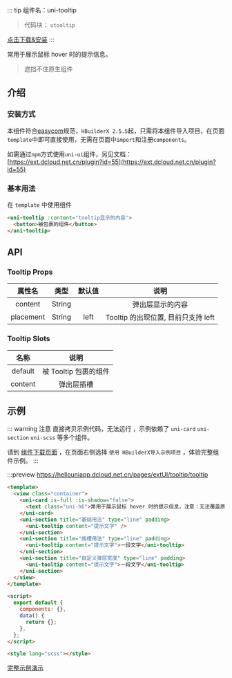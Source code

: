 ::: tip 组件名：uni-tooltip

> 代码块： `utooltip`

[点击下载&安装](https://ext.dcloud.net.cn/plugin?name=uni-tooltip)
:::

常用于展示鼠标 hover 时的提示信息。

> 遮挡不住原生组件

## 介绍

### 安装方式

本组件符合[easycom](https://uniapp.dcloud.io/collocation/pages?id=easycom)规范，`HBuilderX 2.5.5`起，只需将本组件导入项目，在页面`template`中即可直接使用，无需在页面中`import`和注册`components`。

如需通过`npm`方式使用`uni-ui`组件，另见文档：[https://ext.dcloud.net.cn/plugin?id=55](https://ext.dcloud.net.cn/plugin?id=55)

### 基本用法

在 `template` 中使用组件

```html
<uni-tooltip :content="tooltip显示的内容">
  <button>被包裹的组件</button>
</uni-tooltip>
```

## API

### Tooltip Props

|  属性名   |  类型  | 默认值 |                说明                 |
| :-------: | :----: | :----: | :---------------------------------: |
|   content    | String |        |             弹出层显示的内容              |
| placement | String |  left  | Tooltip 的出现位置, 目前只支持 left |

### Tooltip Slots

|  名称   |         说明          |
| :-----: | :-------------------: |
| default | 被 Tooltip 包裹的组件 |
| content | 弹出层插槽 |

## 示例

::: warning 注意
直接拷贝示例代码，无法运行 ，示例依赖了 `uni-card` `uni-section` `uni-scss` 等多个组件。

请到 [组件下载页面](https://ext.dcloud.net.cn/plugin?name=uni-tooltip) ，在页面右侧选择 `使用 HBuilderX导入示例项目` ，体验完整组件示例。
:::

:::preview https://hellouniapp.dcloud.net.cn/pages/extUI/tooltip/tooltip

```html
<template>
  <view class="container">
    <uni-card is-full :is-shadow="false">
      <text class="uni-h6">常用于展示鼠标 hover 时的提示信息，注意：无法覆盖原生组件</text>
    </uni-card>
    <uni-section title="基础用法" type="line" padding>
      <uni-tooltip content="提示文字" />
    </uni-section>
    <uni-section title="插槽用法" type="line" padding>
      <uni-tooltip content="提示文字">一段文字</uni-tooltip>
    </uni-section>
    <uni-section title="自定义弹层宽度" type="line" padding>
      <uni-tooltip content="提示文字">一段文字</uni-tooltip>
    </uni-section>
  </view>
</template>

<script>
  export default {
    components: {},
    data() {
      return {};
    },
  };
</script>

<style lang="scss"></style>
```

[完整示例演示](https://hellouniapp.dcloud.net.cn/pages/extUI/tooltip/tooltip)